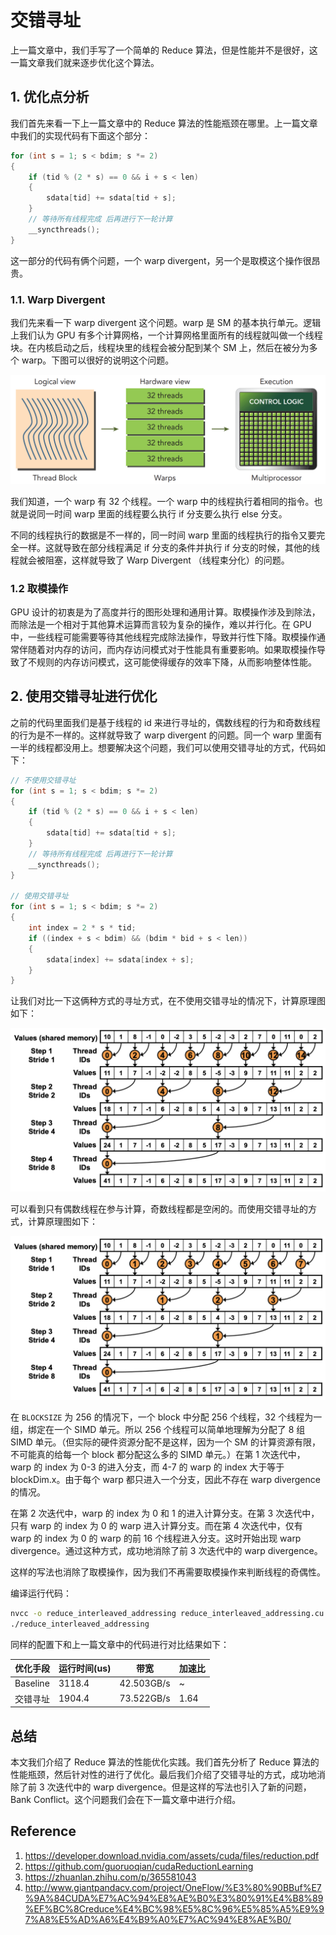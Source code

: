 # 交错寻址

上一篇文章中，我们手写了一个简单的 Reduce 算法，但是性能并不是很好，这一篇文章我们就来逐步优化这个算法。

## 1. 优化点分析

我们首先来看一下上一篇文章中的 Reduce 算法的性能瓶颈在哪里。上一篇文章中我们的实现代码有下面这个部分：

```cpp
for (int s = 1; s < bdim; s *= 2)
{
    if (tid % (2 * s) == 0 && i + s < len)
    {
        sdata[tid] += sdata[tid + s];
    }
    // 等待所有线程完成 后再进行下一轮计算
    __syncthreads();
}
```

这一部分的代码有俩个问题，一个 warp divergent，另一个是取模这个操作很昂贵。

### 1.1. Warp Divergent

我们先来看一下 warp divergent 这个问题。warp 是 SM 的基本执行单元。逻辑上我们认为 GPU 有多个计算网格，一个计算网格里面所有的线程就叫做一个线程块。在内核启动之后，线程块里的线程会被分配到某个 SM 上，然后在被分为多个 warp。下图可以很好的说明这个问题。

![picture 0](images/d6f37bda18827d5a253b26ac3ec49e2755e0249d7c52684e1713196706f0f625.png)  

我们知道，一个 warp 有 32 个线程。一个 warp 中的线程执行着相同的指令。也就是说同一时间 warp 里面的线程要么执行 if 分支要么执行 else 分支。

不同的线程执行的数据是不一样的，同一时间 warp 里面的线程执行的指令又要完全一样。这就导致在部分线程满足 if 分支的条件并执行 if 分支的时候，其他的线程就会被阻塞，这样就导致了 Warp Divergent （线程束分化）的问题。

### 1.2 取模操作

GPU 设计的初衷是为了高度并行的图形处理和通用计算。取模操作涉及到除法，而除法是一个相对于其他算术运算而言较为复杂的操作，难以并行化。在 GPU 中，一些线程可能需要等待其他线程完成除法操作，导致并行性下降。取模操作通常伴随着对内存的访问，而内存访问模式对于性能具有重要影响。如果取模操作导致了不规则的内存访问模式，这可能使得缓存的效率下降，从而影响整体性能。

## 2. 使用交错寻址进行优化

之前的代码里面我们是基于线程的 id 来进行寻址的，偶数线程的行为和奇数线程的行为是不一样的。这样就导致了 warp divergent 的问题。同一个 warp 里面有一半的线程都没用上。想要解决这个问题，我们可以使用交错寻址的方式，代码如下：

```cpp
// 不使用交错寻址
for (int s = 1; s < bdim; s *= 2)
{
    if (tid % (2 * s) == 0 && i + s < len)
    {
        sdata[tid] += sdata[tid + s];
    }
    // 等待所有线程完成 后再进行下一轮计算
    __syncthreads();
}

// 使用交错寻址
for (int s = 1; s < bdim; s *= 2)
{
    int index = 2 * s * tid;
    if ((index + s < bdim) && (bdim * bid + s < len))
    {
        sdata[index] += sdata[index + s];
    }
}
```

让我们对比一下这俩种方式的寻址方式，在不使用交错寻址的情况下，计算原理图如下：

![picture 1](images/7257e14ad7e2c51a74b42f0f31a4bffa034546852182c7122fe45672cf4a576e.png)  

可以看到只有偶数线程在参与计算，奇数线程都是空闲的。而使用交错寻址的方式，计算原理图如下：

![picture 2](images/ae8f73237006381f3a0785df49aa6ccfa553513dbe1037c6a44a49e4d19b7b1d.png)  

在 `BLOCKSIZE` 为 256 的情况下，一个 block 中分配 256 个线程，32 个线程为一组，绑定在一个 SIMD 单元。所以 256 个线程可以简单地理解为分配了 8 组 SIMD 单元。（但实际的硬件资源分配不是这样，因为一个 SM 的计算资源有限，不可能真的给每一个 block 都分配这么多的 SIMD 单元。）在第 1 次迭代中，warp 的 index 为 0-3 的进入分支，而 4-7 的 warp 的 index 大于等于 blockDim.x。由于每个 warp 都只进入一个分支，因此不存在 warp divergence 的情况。

在第 2 次迭代中，warp 的 index 为 0 和 1 的进入计算分支。在第 3 次迭代中，只有 warp 的 index 为 0 的 warp 进入计算分支。而在第 4 次迭代中，仅有 warp 的 index 为 0 的 warp 的前 16 个线程进入分支。这时开始出现 warp divergence。通过这种方式，成功地消除了前 3 次迭代中的 warp divergence。

这样的写法也消除了取模操作，因为我们不再需要取模操作来判断线程的奇偶性。

编译运行代码：

```bash
nvcc -o reduce_interleaved_addressing reduce_interleaved_addressing.cu
./reduce_interleaved_addressing
```

同样的配置下和上一篇文章中的代码进行对比结果如下：

| 优化手段 | 运行时间(us) | 带宽 | 加速比 |
| --- | --- | --- | --- |
| Baseline | 3118.4 | 42.503GB/s | ~ |
| 交错寻址 | 1904.4 | 73.522GB/s | 1.64 |

## 总结

本文我们介绍了 Reduce 算法的性能优化实践。我们首先分析了 Reduce 算法的性能瓶颈，然后针对性的进行了优化。最后我们介绍了交错寻址的方式，成功地消除了前 3 次迭代中的 warp divergence。但是这样的写法也引入了新的问题，Bank Conflict。这个问题我们会在下一篇文章中进行介绍。


## Reference

1. https://developer.download.nvidia.com/assets/cuda/files/reduction.pdf
2. https://github.com/guoruoqian/cudaReductionLearning
3. https://zhuanlan.zhihu.com/p/365581043
4. http://www.giantpandacv.com/project/OneFlow/%E3%80%90BBuf%E7%9A%84CUDA%E7%AC%94%E8%AE%B0%E3%80%91%E4%B8%89%EF%BC%8Creduce%E4%BC%98%E5%8C%96%E5%85%A5%E9%97%A8%E5%AD%A6%E4%B9%A0%E7%AC%94%E8%AE%B0/



